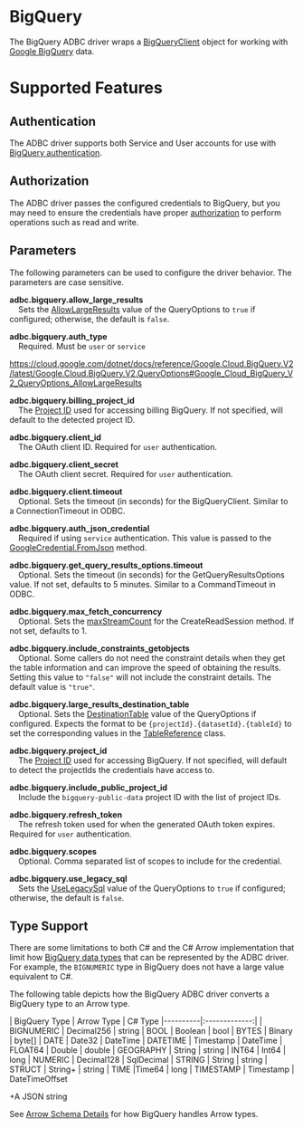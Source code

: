 <!--

 Licensed to the Apache Software Foundation (ASF) under one or more
 contributor license agreements.  See the NOTICE file distributed with
 this work for additional information regarding copyright ownership.
 The ASF licenses this file to You under the Apache License, Version 2.0
 (the "License"); you may not use this file except in compliance with
 the License.  You may obtain a copy of the License at

    http://www.apache.org/licenses/LICENSE-2.0

 Unless required by applicable law or agreed to in writing, software
 distributed under the License is distributed on an "AS IS" BASIS,
 WITHOUT WARRANTIES OR CONDITIONS OF ANY KIND, either express or implied.
 See the License for the specific language governing permissions and
 limitations under the License.

-->

# BigQuery
The BigQuery ADBC driver wraps a [BigQueryClient](https://cloud.google.com/dotnet/docs/reference/Google.Cloud.BigQuery.V2/latest/Google.Cloud.BigQuery.V2.BigQueryClient) object for working with [Google BigQuery](https://cloud.google.com/bigquery/) data.

# Supported Features

## Authentication

The ADBC driver supports both Service and User accounts for use with [BigQuery authentication](https://cloud.google.com/bigquery/docs/authentication/).

## Authorization

The ADBC driver passes the configured credentials to BigQuery, but you may need to ensure the credentials have proper [authorization](https://cloud.google.com/bigquery/docs/authorization/) to perform operations such as read and write.

## Parameters

The following parameters can be used to configure the driver behavior. The parameters are case sensitive.

**adbc.bigquery.allow_large_results**<br>
&nbsp;&nbsp;&nbsp;&nbsp;Sets the [AllowLargeResults](https://cloud.google.com/dotnet/docs/reference/Google.Cloud.BigQuery.V2/latest/Google.Cloud.BigQuery.V2.QueryOptions#Google_Cloud_BigQuery_V2_QueryOptions_AllowLargeResults) value of the QueryOptions to `true` if configured; otherwise, the default is `false`.

**adbc.bigquery.auth_type**<br>
&nbsp;&nbsp;&nbsp;&nbsp;Required. Must be `user` or `service`

https://cloud.google.com/dotnet/docs/reference/Google.Cloud.BigQuery.V2/latest/Google.Cloud.BigQuery.V2.QueryOptions#Google_Cloud_BigQuery_V2_QueryOptions_AllowLargeResults

**adbc.bigquery.billing_project_id**<br>
&nbsp;&nbsp;&nbsp;&nbsp;The [Project ID](https://cloud.google.com/resource-manager/docs/creating-managing-projects) used for accessing billing BigQuery. If not specified, will default to the detected project ID.

**adbc.bigquery.client_id**<br>
&nbsp;&nbsp;&nbsp;&nbsp;The OAuth client ID. Required for `user` authentication.

**adbc.bigquery.client_secret**<br>
&nbsp;&nbsp;&nbsp;&nbsp;The OAuth client secret. Required for `user` authentication.

**adbc.bigquery.client.timeout**<br>
&nbsp;&nbsp;&nbsp;&nbsp;Optional. Sets the timeout (in seconds) for the BigQueryClient. Similar to a ConnectionTimeout in ODBC.

**adbc.bigquery.auth_json_credential**<br>
&nbsp;&nbsp;&nbsp;&nbsp;Required if using `service` authentication. This value is passed to the [GoogleCredential.FromJson](https://cloud.google.com/dotnet/docs/reference/Google.Apis/latest/Google.Apis.Auth.OAuth2.GoogleCredential#Google_Apis_Auth_OAuth2_GoogleCredential_FromJson_System_String) method.

**adbc.bigquery.get_query_results_options.timeout**<br>
&nbsp;&nbsp;&nbsp;&nbsp;Optional. Sets the timeout (in seconds) for the GetQueryResultsOptions value. If not set, defaults to 5 minutes. Similar to a CommandTimeout in ODBC.

**adbc.bigquery.max_fetch_concurrency**<br>
&nbsp;&nbsp;&nbsp;&nbsp;Optional. Sets the [maxStreamCount](https://cloud.google.com/dotnet/docs/reference/Google.Cloud.BigQuery.Storage.V1/latest/Google.Cloud.BigQuery.Storage.V1.BigQueryReadClient#Google_Cloud_BigQuery_Storage_V1_BigQueryReadClient_CreateReadSession_System_String_Google_Cloud_BigQuery_Storage_V1_ReadSession_System_Int32_Google_Api_Gax_Grpc_CallSettings_) for the CreateReadSession method. If not set, defaults to 1.

**adbc.bigquery.include_constraints_getobjects**<br>
&nbsp;&nbsp;&nbsp;&nbsp;Optional. Some callers do not need the constraint details when they get the table information and can improve the speed of obtaining the results. Setting this value to `"false"` will not include the constraint details. The default value is `"true"`.

**adbc.bigquery.large_results_destination_table**<br>
&nbsp;&nbsp;&nbsp;&nbsp;Optional. Sets the [DestinationTable](https://cloud.google.com/dotnet/docs/reference/Google.Cloud.BigQuery.V2/latest/Google.Cloud.BigQuery.V2.QueryOptions#Google_Cloud_BigQuery_V2_QueryOptions_DestinationTable) value of the QueryOptions if configured. Expects the format to be `{projectId}.{datasetId}.{tableId}` to set the corresponding values in the [TableReference](https://github.com/googleapis/google-api-dotnet-client/blob/6c415c73788b848711e47c6dd33c2f93c76faf97/Src/Generated/Google.Apis.Bigquery.v2/Google.Apis.Bigquery.v2.cs#L9348) class.

**adbc.bigquery.project_id**<br>
&nbsp;&nbsp;&nbsp;&nbsp;The [Project ID](https://cloud.google.com/resource-manager/docs/creating-managing-projects) used for accessing BigQuery. If not specified, will default to detect the projectIds the credentials have access to.

**adbc.bigquery.include_public_project_id**<br>
&nbsp;&nbsp;&nbsp;&nbsp;Include the `bigquery-public-data` project ID with the list of project IDs.

**adbc.bigquery.refresh_token**<br>
&nbsp;&nbsp;&nbsp;&nbsp;The refresh token used for when the generated OAuth token expires. Required for `user` authentication.

**adbc.bigquery.scopes**<br>
&nbsp;&nbsp;&nbsp;&nbsp;Optional. Comma separated list of scopes to include for the credential.

**adbc.bigquery.use_legacy_sql**<br>
&nbsp;&nbsp;&nbsp;&nbsp;Sets the [UseLegacySql](https://cloud.google.com/dotnet/docs/reference/Google.Cloud.BigQuery.V2/latest/Google.Cloud.BigQuery.V2.QueryOptions#Google_Cloud_BigQuery_V2_QueryOptions_UseLegacySql) value of the QueryOptions to `true` if configured; otherwise, the default is `false`.


## Type Support

There are some limitations to both C# and the C# Arrow implementation that limit how [BigQuery data types](https://cloud.google.com/bigquery/docs/reference/standard-sql/data-types) that can be represented by the ADBC driver. For example, the `BIGNUMERIC` type in BigQuery does not have a large value equivalent to C#.

The following table depicts how the BigQuery ADBC driver converts a BigQuery type to an Arrow type.

|  BigQuery Type   |      Arrow Type   | C# Type
|----------|:-------------:|
| BIGNUMERIC |    Decimal256    | string
| BOOL |    Boolean   | bool
| BYTES |    Binary   | byte[]
| DATE |    Date32   | DateTime
| DATETIME |    Timestamp   | DateTime
| FLOAT64 |    Double   | double
| GEOGRAPHY |    String   | string
| INT64 |    Int64   | long
| NUMERIC |    Decimal128   | SqlDecimal
| STRING |    String   | string
| STRUCT |    String+   | string
| TIME |Time64   | long
| TIMESTAMP |    Timestamp   | DateTimeOffset

+A JSON string

See [Arrow Schema Details](https://cloud.google.com/bigquery/docs/reference/storage/#arrow_schema_details) for how BigQuery handles Arrow types.
